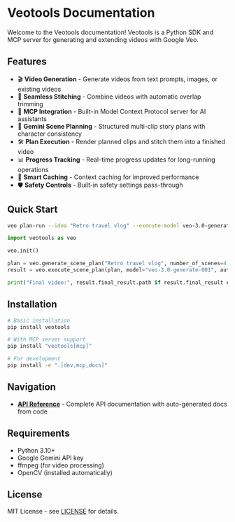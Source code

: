 # Veotools Documentation

Welcome to the Veotools documentation! Veotools is a Python SDK and MCP server for generating and extending videos with Google Veo.

## Features

- 🎬 **Video Generation** - Generate videos from text prompts, images, or existing videos
- 🔗 **Seamless Stitching** - Combine videos with automatic overlap trimming
- 🤖 **MCP Integration** - Built-in Model Context Protocol server for AI assistants
- 🧠 **Gemini Scene Planning** - Structured multi-clip story plans with character consistency
- 🛠️ **Plan Execution** - Render planned clips and stitch them into a finished video
- 📊 **Progress Tracking** - Real-time progress updates for long-running operations
- 💾 **Smart Caching** - Context caching for improved performance
- 🛡️ **Safety Controls** - Built-in safety settings pass-through

## Quick Start

```bash
veo plan-run --idea "Retro travel vlog" --execute-model veo-3.0-generate-001 --seed-last-frame
```

```python
import veotools as veo

veo.init()

plan = veo.generate_scene_plan("Retro travel vlog", number_of_scenes=4)
result = veo.execute_scene_plan(plan, model="veo-3.0-generate-001", auto_seed_last_frame=True)

print("Final video:", result.final_result.path if result.final_result else "clips only")
```

## Installation

```bash
# Basic installation
pip install veotools

# With MCP server support
pip install "veotools[mcp]"

# For development
pip install -e ".[dev,mcp,docs]"
```

## Navigation

- **[API Reference](api/overview.md)** - Complete API documentation with auto-generated docs from code

## Requirements

- Python 3.10+
- Google Gemini API key
- ffmpeg (for video processing)
- OpenCV (installed automatically)

## License

MIT License - see [LICENSE](https://github.com/frontboat/veotools/blob/main/LICENSE) for details.
